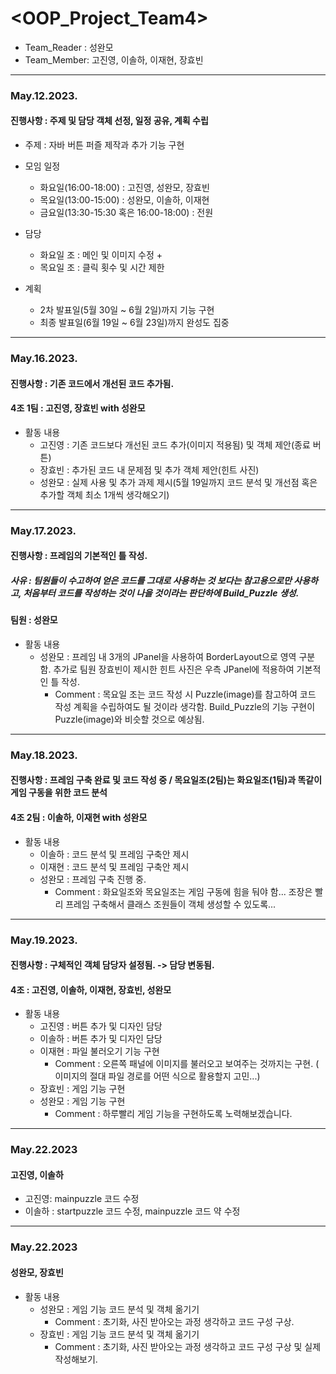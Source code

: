 # <OOP_Project_Team4>
+ Team_Reader : 성완모
+ Team_Member: 고진영, 이솔하, 이재현, 장효빈
---------------
### May.12.2023.
#### 진행사항 : 주제 및 담당 객체 선정, 일정 공유, 계획 수립
+ 주제 : 자바 버튼 퍼즐 제작과 추가 기능 구현
+ 모임 일정
  + 화요일(16:00-18:00) : 고진영, 성완모, 장효빈
  + 목요일(13:00-15:00) : 성완모, 이솔하, 이재현 
  + 금요일(13:30-15:30 혹은 16:00-18:00) : 전원

+ 담당
  + 화요일 조 : 메인 및 이미지 수정 +
  + 목요일 조 : 클릭 횟수 및 시간 제한

+ 계획
  + 2차 발표일(5월 30일 ~ 6월 2일)까지 기능 구현
  + 최종 발표일(6월 19일 ~ 6월 23일)까지 완성도 집중
---------------
### May.16.2023.
#### 진행사항 : 기존 코드에서 개선된 코드 추가됨.
#### 4조 1팀 : 고진영, 장효빈 with 성완모
+ 활동 내용
  + 고진영 : 기존 코드보다 개선된 코드 추가(이미지 적용됨) 및 객체 제안(종료 버튼)
  + 장효빈 : 추가된 코드 내 문제점 및 추가 객체 제안(힌트 사진)
  + 성완모 : 실제 사용 및 추가 과제 제시(5월 19일까지 코드 분석 및 개선점 혹은 추가할 객체 최소 1개씩 생각해오기)
---------------
### May.17.2023.
#### 진행사항 : 프레임의 기본적인 틀 작성.
##### 사유 : 팀원들이 수고하여 얻은 코드를 그대로 사용하는 것 보다는 참고용으로만 사용하고, 처음부터 코드를 작성하는 것이 나을 것이라는 판단하에 Build_Puzzle 생성.
#### 팀원 : 성완모
+ 활동 내용
  + 성완모 : 프레임 내 3개의 JPanel을 사용하여 BorderLayout으로 영역 구분함. 추가로 팀원 장효빈이 제시한 힌트 사진은 우측 JPanel에 적용하여 기본적인 틀 작성.
     + Comment : 목요일 조는 코드 작성 시 Puzzle(image)를 참고하여 코드 작성 계획을 수립하여도 될 것이라 생각함. Build_Puzzle의 기능 구현이 Puzzle(image)와 비슷할 것으로 예상됨.
---------------
### May.18.2023.
#### 진행사항 : 프레임 구축 완료 및 코드 작성 중 / 목요일조(2팀)는 화요일조(1팀)과 똑같이 게임 구동을 위한 코드 분석
#### 4조 2팀 : 이솔하, 이재현 with 성완모
+ 활동 내용
  + 이솔하 : 코드 분석 및 프레임 구축안 제시
  + 이재현 : 코드 분석 및 프레임 구축안 제시
  + 성완모 : 프레임 구축 진행 중.
     + Comment : 화요일조와 목요일조는 게임 구동에 힘을 둬야 함... 조장은 빨리 프레임 구축해서 클래스 조원들이 객체 생성할 수 있도록...
---------------
### May.19.2023.
#### 진행사항 : 구체적인 객체 담당자 설정됨. -> 담당 변동됨.
#### 4조 : 고진영, 이솔하, 이재현, 장효빈, 성완모
+ 활동 내용
  + 고진영 : 버튼 추가 및 디자인 담당
  + 이솔하 : 버튼 추가 및 디자인 담당
  + 이재현 : 파일 불러오기 기능 구현
    + Comment : 오른쪽 패널에 이미지를 불러오고 보여주는 것까지는 구현. ( 이미지의 절대 파일 경로를 어떤 식으로 활용할지 고민...)
  + 장효빈 : 게임 기능 구현
  + 성완모 : 게임 기능 구현
     + Comment : 하루빨리 게임 기능을 구현하도록 노력해보겠습니다.
---------------
### May.22.2023
#### 고진영, 이솔하
  + 고진영: mainpuzzle 코드 수정
  + 이솔하 : startpuzzle 코드 수정, mainpuzzle 코드 약 수정 
---------------
### May.22.2023
#### 성완모, 장효빈
+ 활동 내용
  + 성완모 : 게임 기능 코드 분석 및 객체 옮기기
     + Comment : 초기화, 사진 받아오는 과정 생각하고 코드 구성 구상.
  + 장효빈 : 게임 기능 코드 분석 및 객체 옮기기
     + Comment : 초기화, 사진 받아오는 과정 생각하고 코드 구성 구상 및 실제 작성해보기.
